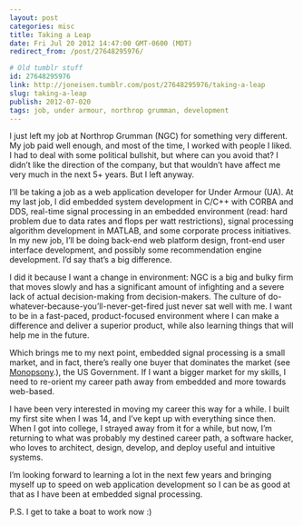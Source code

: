 ```yaml
---
layout: post
categories: misc
title: Taking a Leap
date: Fri Jul 20 2012 14:47:00 GMT-0600 (MDT)
redirect_from: /post/27648295976/

# Old tumblr stuff
id: 27648295976
link: http://joneisen.tumblr.com/post/27648295976/taking-a-leap
slug: taking-a-leap
publish: 2012-07-020
tags: job, under armour, northrop grumman, development
---
```



I just left my job at Northrop Grumman (NGC) for something very different. My job paid well enough, and most of the time, I worked with people I liked. I had to deal with some political bullshit, but where can you avoid that? I didn’t like the direction of the company, but that wouldn’t have affect me very much in the next 5+ years. But I left anyway.

I’ll be taking a job as a web application developer for Under Armour (UA). At my last job, I did embedded system development in C/C++ with CORBA and DDS, real-time signal processing in an embedded environment (read: hard problem due to data rates and flops per watt restrictions), signal processing algorithm development in MATLAB, and some corporate process initiatives. In my new job, I’ll be doing back-end web platform design, front-end user interface development, and possibly some recommendation engine development. I’d say that’s a big difference.

I did it because I want a change in environment: NGC is a big and bulky firm that moves slowly and has a significant amount of infighting and a severe lack of actual decision-making from decision-makers. The culture of do-whatever-because-you’ll-never-get-fired just never sat well with me. I want to be in a fast-paced, product-focused environment where I can make a difference and deliver a superior product, while also learning things that will help me in the future.

Which brings me to my next point, embedded signal processing is a small market, and in fact, there’s really one buyer that dominates the market (see [Monopsony](http://en.wikipedia.org/wiki/Monopsony).), the US Government. If I want a bigger market for my skills, I need to re-orient my career path away from embedded and more towards web-based.

I have been very interested in moving my career this way for a while. I built my first site when I was 14, and I’ve kept up with everything since then. When I got into college, I strayed away from it for a while, but now, I’m returning to what was probably my destined career path, a software hacker, who loves to architect, design, develop, and deploy useful and intuitive systems.

I’m looking forward to learning a lot in the next few years and bringing myself up to speed on web application development so I can be as good at that as I have been at embedded signal processing.

P.S. I get to take a boat to work now :)

